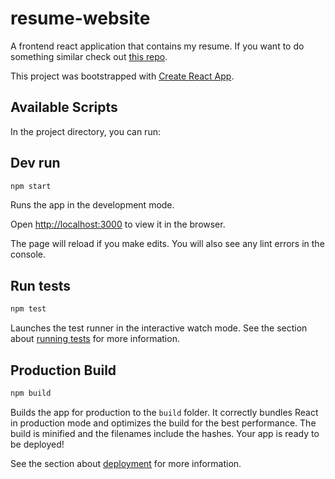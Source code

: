 # resume-website

A frontend react application that contains my resume. If you want to do something similar check out [this repo](https://github.com/tbakerx/react-resume-template).

This project was bootstrapped with [Create React App](https://github.com/facebook/create-react-app).

## Available Scripts

In the project directory, you can run:

## Dev run

```bash
npm start
```

Runs the app in the development mode. 

Open [http://localhost:3000](http://localhost:3000) to view it in the browser.

The page will reload if you make edits. You will also see any lint errors in the console.

## Run tests

```bash
npm test
```

Launches the test runner in the interactive watch mode. See the section about [running tests](https://facebook.github.io/create-react-app/docs/running-tests) for more information.

## Production Build

```bash
npm build
```

Builds the app for production to the `build` folder. It correctly bundles React in production mode and optimizes the build for the best performance. The build is minified and the filenames include the hashes. Your app is ready to be deployed!

See the section about [deployment](https://facebook.github.io/create-react-app/docs/deployment) for more information.
